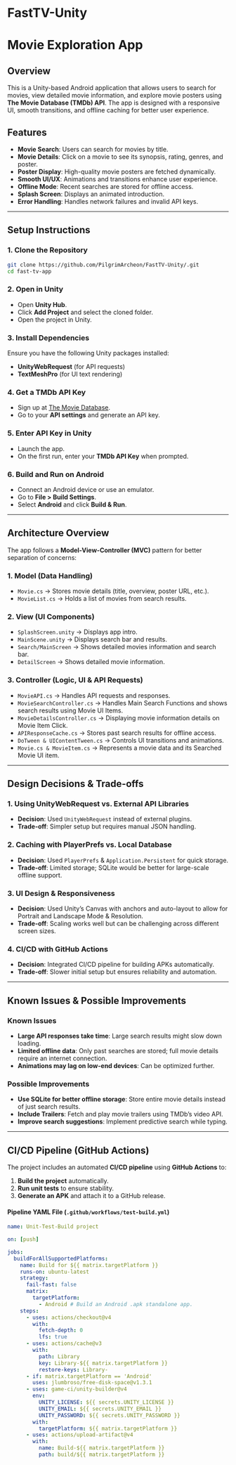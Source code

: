 # FastTV-Unity

# Movie Exploration App

## Overview
This is a Unity-based Android application that allows users to search for movies, view detailed movie information, and explore movie posters using **The Movie Database (TMDb) API**. The app is designed with a responsive UI, smooth transitions, and offline caching for better user experience.

## Features
- **Movie Search**: Users can search for movies by title.
- **Movie Details**: Click on a movie to see its synopsis, rating, genres, and poster.
- **Poster Display**: High-quality movie posters are fetched dynamically.
- **Smooth UI/UX**: Animations and transitions enhance user experience.
- **Offline Mode**: Recent searches are stored for offline access.
- **Splash Screen**: Displays an animated introduction.
- **Error Handling**: Handles network failures and invalid API keys.

---

## Setup Instructions

### 1. Clone the Repository
```sh
git clone https://github.com/PilgrimArcheon/FastTV-Unity/.git
cd fast-tv-app
```

### 2. Open in Unity
- Open **Unity Hub**.
- Click **Add Project** and select the cloned folder.
- Open the project in Unity.

### 3. Install Dependencies
Ensure you have the following Unity packages installed:
- **UnityWebRequest** (for API requests)
- **TextMeshPro** (for UI text rendering)

### 4. Get a TMDb API Key
- Sign up at [The Movie Database](https://www.themoviedb.org/).
- Go to your **API settings** and generate an API key.

### 5. Enter API Key in Unity
- Launch the app.
- On the first run, enter your **TMDb API Key** when prompted.

### 6. Build and Run on Android
- Connect an Android device or use an emulator.
- Go to **File > Build Settings**.
- Select **Android** and click **Build & Run**.

---

## Architecture Overview

The app follows a **Model-View-Controller (MVC)** pattern for better separation of concerns:

### **1. Model (Data Handling)**
- `Movie.cs` → Stores movie details (title, overview, poster URL, etc.).
- `MovieList.cs` → Holds a list of movies from search results.

### **2. View (UI Components)**
- `SplashScreen.unity` → Displays app intro.
- `MainScene.unity` → Displays search bar and results.
- `Search/MainScreen` → Shows detailed movies information and search bar.
- `DetailScreen` → Shows detailed movie information.
  
### **3. Controller (Logic, UI & API Requests)**
- `MovieAPI.cs` → Handles API requests and responses.
- `MovieSearchController.cs` → Handles Main Search Functions and shows search results using Movie UI Items.
- `MovieDetailsController.cs` → Displaying movie information details on Movie Item Click.
- `APIResponseCache.cs` → Stores past search results for offline access.
- `DoTween & UIContentTween.cs` → Controls UI transitions and animations.
- `Movie.cs & MovieItem.cs` → Represents a movie data and its Searched Movie UI item.

---

## Design Decisions & Trade-offs

### **1. Using UnityWebRequest vs. External API Libraries**
- **Decision**: Used `UnityWebRequest` instead of external plugins.
- **Trade-off**: Simpler setup but requires manual JSON handling.

### **2. Caching with PlayerPrefs vs. Local Database**
- **Decision**: Used `PlayerPrefs` & `Application.Persistent` for quick storage.
- **Trade-off**: Limited storage; SQLite would be better for large-scale offline support.

### **3. UI Design & Responsiveness**
- **Decision**: Used Unity’s Canvas with anchors and auto-layout to allow for Portrait and Landscape Mode & Resolution.
- **Trade-off**: Scaling works well but can be challenging across different screen sizes.

### **4. CI/CD with GitHub Actions**
- **Decision**: Integrated CI/CD pipeline for building APKs automatically.
- **Trade-off**: Slower initial setup but ensures reliability and automation.

---

## Known Issues & Possible Improvements

### **Known Issues**
- **Large API responses take time**: Large search results might slow down loading.
- **Limited offline data**: Only past searches are stored; full movie details require an internet connection.
- **Animations may lag on low-end devices**: Can be optimized further.

### **Possible Improvements**
- **Use SQLite for better offline storage**: Store entire movie details instead of just search results.
- **Include Trailers**: Fetch and play movie trailers using TMDb’s video API.
- **Improve search suggestions**: Implement predictive search while typing.

---

## CI/CD Pipeline (GitHub Actions)
The project includes an automated **CI/CD pipeline** using **GitHub Actions** to:
1. **Build the project** automatically.
2. **Run unit tests** to ensure stability.
3. **Generate an APK** and attach it to a GitHub release.

#### **Pipeline YAML File (`.github/workflows/test-build.yml`)**
```yaml
name: Unit-Test-Build project

on: [push]

jobs:
  buildForAllSupportedPlatforms:
    name: Build for ${{ matrix.targetPlatform }}
    runs-on: ubuntu-latest
    strategy:
      fail-fast: false
      matrix:
        targetPlatform:
          - Android # Build an Android .apk standalone app.
    steps:
      - uses: actions/checkout@v4
        with:
          fetch-depth: 0
          lfs: true
      - uses: actions/cache@v3
        with:
          path: Library
          key: Library-${{ matrix.targetPlatform }}
          restore-keys: Library-
      - if: matrix.targetPlatform == 'Android'
        uses: jlumbroso/free-disk-space@v1.3.1
      - uses: game-ci/unity-builder@v4
        env:
          UNITY_LICENSE: ${{ secrets.UNITY_LICENSE }}
          UNITY_EMAIL: ${{ secrets.UNITY_EMAIL }}
          UNITY_PASSWORD: ${{ secrets.UNITY_PASSWORD }}
        with:
          targetPlatform: ${{ matrix.targetPlatform }}
      - uses: actions/upload-artifact@v4
        with:
          name: Build-${{ matrix.targetPlatform }}
          path: build/${{ matrix.targetPlatform }}
```
